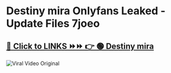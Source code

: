 
 # Destiny mira Onlyfans Leaked - Update Files 7joeo

## <h2><a href="https://clipsfans.com/Destiny_mira&ref=git">🔗 Click to LINKS ⏩⏩ 👉 🟢 Destiny mira </a></h2>

<a href="https://clipsfans.com/Destiny_mira&ref=git" rel="nofollow" data-target="animated-image.originalLink"><img src="https://i.ibb.co.com/xMMVF88/686577567.gif" alt="Viral Video Original" style="max-width: 100%; display: inline-block;" data-target="animated-image.originalImage"></a>

